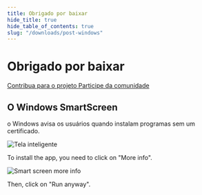```yaml
---
title: Obrigado por baixar
hide_title: true
hide_table_of_contents: true
slug: "/downloads/post-windows"
---
```


<div className="text-center margin-top--xl">

# Obrigado por baixar

<div className="row margin-bottom--lg padding--sm flex-center">
<a className="button button--outline button--warning button--lg margin--sm" href="/contributing">
  Contribua para o projeto
</a>
<a className="button button--outline button--info button--lg margin--sm" href="https://linwood.dev/matrix">
  Participe da comunidade
</a>

</div>

## O Windows SmartScreen


o Windows avisa os usuários quando instalam programas sem um certificado.

![Tela inteligente](/img/smart-screen.png)

To install the app, you need to click on "More info".

![Smart screen more info](/img/smart-screen-more-info.png)

Then, click on "Run anyway".

</div>
